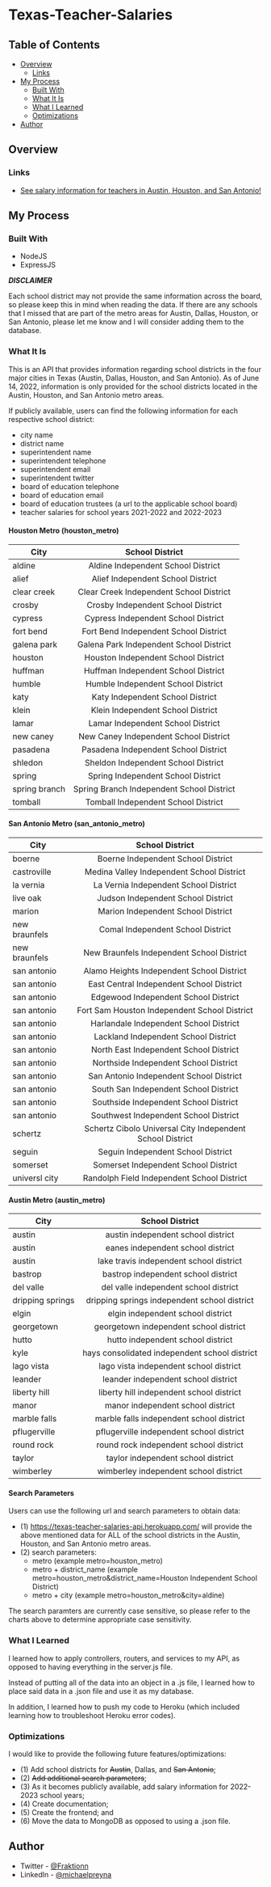# Texas-Teacher-Salaries


## Table of Contents

- [Overview](#Overview)
  - [Links](#Links)
- [My Process](#My-Process)
  - [Built With](#Built-With)
  - [What It Is](#What-It-Is)
  - [What I Learned](#What-I-Learned)
  - [Optimizations](#Optimizations)
- [Author](#Author)

## Overview

### Links

- [See salary information for teachers in Austin, Houston, and San Antonio!](https://texas-teacher-salaries-api.herokuapp.com/)

## My Process

### Built With

- NodeJS
- ExpressJS

***DISCLAIMER***

Each school district may not provide the same information across the board, so please keep this in mind when reading the data. If there are any schools that I missed that are part of the metro areas for Austin, Dallas, Houston, or San Antonio, please let me know and I will consider adding them to the database. 

### What It Is
This is an API that provides information regarding school districts in the four major cities in Texas (Austin, Dallas, Houston, and San Antonio).
As of June 14, 2022, information is only provided for the school districts located in the Austin, Houston, and San Antonio metro areas.

If publicly available, users can find the following information for each respective school district:
- city name
- district name
- superintendent name
- superintendent telephone
- superintendent email
- superintendent twitter
- board of education telephone
- board of education email
- board of education trustees (a url to the applicable school board)
- teacher salaries for school years 2021-2022 and 2022-2023


#### Houston Metro (houston_metro)
| City          | School District|
| ------------- |:-------------:|
| aldine        | Aldine Independent School District      |
| alief         | Alief Independent School District       | 
| clear creek   | Clear Creek Independent School District |
| crosby        | Crosby Independent School District      | 
| cypress       | Cypress Independent School District     | 
| fort bend     | Fort Bend Independent School District   |
| galena park   | Galena Park Independent School District | 
| houston       | Houston Independent School District     | 
| huffman       | Huffman Independent School District     |
| humble        | Humble Independent School District      | 
| katy          | Katy Independent School District        | 
| klein         | Klein Independent School District       | 
| lamar         | Lamar Independent School District       | 
| new caney     | New Caney Independent School District   | 
| pasadena      | Pasadena Independent School District    |
| shledon       | Sheldon Independent School District     | 
| spring        | Spring Independent School District      | 
| spring branch | Spring Branch Independent School District   | 
| tomball       | Tomball Independent School District     | 

#### San Antonio Metro (san_antonio_metro)
| City          | School District|
| ------------- |:-------------:|
| boerne        | Boerne Independent School District      | 
| castroville   | Medina Valley Independent School District   |
| la vernia     | La Vernia Independent School District   |  
| live oak      | Judson Independent School District      |
| marion        | Marion Independent School District      |
| new braunfels | Comal Independent School District       |
| new braunfels | New Braunfels Independent School District   | 
| san antonio   | Alamo Heights Independent School District   |
| san antonio   | East Central Independent School District    |
| san antonio   | Edgewood Independent School District    |
| san antonio   | Fort Sam Houston Independent School District|
| san antonio   | Harlandale Independent School District  |
| san antonio   | Lackland Independent School District    |
| san antonio   | North East Independent School District  | 
| san antonio   | Northside Independent School District   | 
| san antonio   | San Antonio Independent School District |
| san antonio   | South San Independent School District   |
| san antonio   | Southside Independent School District   |
| san antonio   | Southwest Independent School District   |
| schertz       | Schertz Cibolo Universal City Independent School District  |
| seguin        | Seguin Independent School District      |
| somerset      | Somerset Independent School District    |
| universl city | Randolph Field Independent School District  |

#### Austin Metro (austin_metro)
| City          | School District|
| ------------- |:-------------:|
| austin        | austin independent school district      |
| austin        | eanes independent school district       |
| austin        | lake travis independent school district |
| bastrop       | bastrop independent school district     |
| del valle     | del valle independent school district   |  
| dripping springs   | dripping springs independent school district |
| elgin         | elgin independent school district       |
| georgetown    | georgetown independent school district  | 
| hutto         | hutto independent school district       |
| kyle          | hays consolidated independent school district|
| lago vista    | lago vista independent school district  |
| leander       | leander independent school district     |
| liberty hill  | liberty hill independent school district|
| manor         | manor independent school district       | 
| marble falls  | marble falls independent school district|
| pflugerville  | pflugerville independent school district|
| round rock    | round rock independent school district  |
| taylor        | taylor independent school district      |
| wimberley     | wimberley independent school district   |


#### Search Parameters
Users can use the following url and search parameters to obtain data:
- (1) https://texas-teacher-salaries-api.herokuapp.com/ will provide the above mentioned data for ALL of the school districts in the Austin, Houston, and San Antonio metro areas.
- (2) search parameters:
  - metro (example metro=houston_metro)
  - metro + district_name (example metro=houston_metro&district_name=Houston Independent School District)
  - metro + city (example metro=houston_metro&city=aldine)

The search paramters are currently case sensitive, so please refer to the charts above to determine appropriate case sensitivity. 

### What I Learned

I learned how to apply controllers, routers, and services to my API, as opposed to having everything in the server.js file.

Instead of putting all of the data into an object in a .js file, I learned how to place said data in a .json file and use it as my database.

In addition, I learned how to push my code to Heroku (which included learning how to troubleshoot Heroku error codes).

### Optimizations

I would like to provide the following future features/optimizations:
- (1) Add school districts for ~~Austin~~, Dallas, and ~~San Antonio~~;
- (2) ~~Add additional search parameters~~;
- (3) As it becomes publicly available, add salary information for 2022-2023 school years;
- (4) Create documentation;
- (5) Create the frontend; and 
- (6) Move the data to MongoDB as opposed to using a .json file.

## Author

- Twitter - [@Fraktionn](https://twitter.com/Fraktionn)
- LinkedIn - [@michaelpreyna](https://www.linkedin.com/in/michaelpreyna/)
